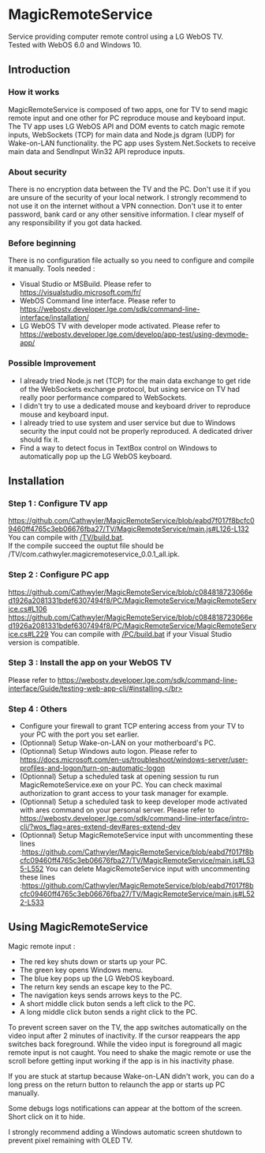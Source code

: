 # MagicRemoteService
Service providing computer remote control using a LG WebOS TV.</br>
Tested with WebOS 6.0 and Windows 10.</br>

## Introduction

### How it works
MagicRemoteService is composed of two apps, one for TV to send magic remote input and one other for PC reproduce mouse and keyboard input. The TV app uses LG WebOS API and DOM events to catch magic remote inputs, WebSockets (TCP) for main data and Node.js dgram (UDP) for Wake-on-LAN functionality. the PC app uses System.Net.Sockets to receive main data and SendInput Win32 API reproduce inputs.

### About security
There is no encryption data between the TV and the PC. Don't use it if you are unsure of the security of your local network. I strongly recommend to not use it on the internet without a VPN connection. Don't use it to enter password, bank card or any other sensitive information. I clear myself of any responsibility if you got data hacked.

### Before beginning
There is no configuration file actually so you need to configure and compile it manually. Tools needed :</br>
- Visual Studio or MSBuild. Please refer to https://visualstudio.microsoft.com/fr/</br>
- WebOS Command line interface. Please refer to https://webostv.developer.lge.com/sdk/command-line-interface/installation/</br>
- LG WebOS TV with developer mode activated. Please refer to https://webostv.developer.lge.com/develop/app-test/using-devmode-app/</br>

### Possible Improvement
- I already tried Node.js net (TCP) for the main data exchange to get ride of the WebSockets exchange protocol, but using service on TV had really poor performance compared to WebSockets.</br>
- I didn't try to use a dedicated mouse and keyboard driver to reproduce mouse and keyboard input.</br>
- I already tried to use system and user service but due to Windows security the input could not be properly reproduced. A dedicated driver should fix it.</br>
- Find a way to detect focus in TextBox control on Windows to automatically pop up the LG WebOS keyboard.</br>

## Installation

### Step 1 : Configure TV app
https://github.com/Cathwyler/MagicRemoteService/blob/eabd7f017f8bcfc09460ff4765c3eb06676fba27/TV/MagicRemoteService/main.js#L126-L132
You can compile with [/TV/build.bat](/TV/build.bat).</br>
If the compile succeed the ouptut file should be /TV/com.cathwyler.magicremoteservice_0.0.1_all.ipk.</br>

### Step 2 : Configure PC app
https://github.com/Cathwyler/MagicRemoteService/blob/c084818723066ed1926a2081331bdef6307494f8/PC/MagicRemoteService/MagicRemoteService.cs#L106
https://github.com/Cathwyler/MagicRemoteService/blob/c084818723066ed1926a2081331bdef6307494f8/PC/MagicRemoteService/MagicRemoteService.cs#L229
You can compile with [/PC/build.bat](/PC/build.bat) if your Visual Studio version is compatible.</br>

### Step 3 : Install the app on your WebOS TV
Please refer to https://webostv.developer.lge.com/sdk/command-line-interface/Guide/testing-web-app-cli/#installing.</br>

### Step 4 : Others
- Configure your firewall to grant TCP entering access from your TV to your PC with the port you set earlier.</br>
- (Optionnal) Setup Wake-on-LAN on your motherboard's PC.</br>
- (Optionnal) Setup Windows auto logon. Please refer to https://docs.microsoft.com/en-us/troubleshoot/windows-server/user-profiles-and-logon/turn-on-automatic-logon</br>
- (Optionnal) Setup a scheduled task at opening session tu run MagicRemoteService.exe on your PC. You can check maximal authorization to grant access to your task manager for example.</br>
- (Optionnal) Setup a scheduled task to keep developer mode activated with ares command on your personal server. Please refer to https://webostv.developer.lge.com/sdk/command-line-interface/intro-cli/?wos_flag=ares-extend-dev#ares-extend-dev</br>
- (Optionnal) Setup MagicRemoteService input with uncommenting these lines :https://github.com/Cathwyler/MagicRemoteService/blob/eabd7f017f8bcfc09460ff4765c3eb06676fba27/TV/MagicRemoteService/main.js#L535-L552 You can delete MagicRemoteService input with uncommenting these lines :https://github.com/Cathwyler/MagicRemoteService/blob/eabd7f017f8bcfc09460ff4765c3eb06676fba27/TV/MagicRemoteService/main.js#L522-L533

## Using MagicRemoteService
Magic remote input :</br>
- The red key shuts down or starts up your PC.</br>
- The green key opens Windows menu.</br>
- The blue key pops up the LG WebOS keyboard.</br>
- The return key sends an escape key to the PC.</br>
- The navigation keys sends arrows keys to the PC.</br>
- A short middle click buton sends a left click to the PC.</br>
- A long middle click buton sends a right click to the PC.</br>

To prevent screen saver on the TV, the app switches automatically on the video input after 2 minutes of inactivity. If the cursor reappears the app switches back foreground. While the video input is foreground all magic remote input is not caught. You need to shake the magic remote or use the scroll before getting input working if the app is in his inactivity phase.</br>

If you are stuck at startup because Wake-on-LAN didn't work, you can do a long press on the return button to relaunch the app or starts up PC manually.</br>

Some debugs logs notifications can appear at the bottom of the screen. Short click on it to hide.</br>

I strongly recommend adding a Windows automatic screen shutdown to prevent pixel remaining with OLED TV.</br>
